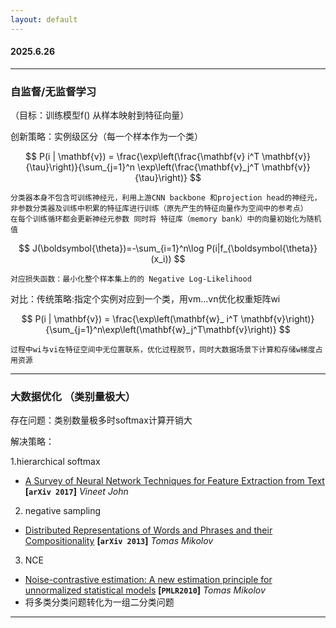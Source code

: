 ```yaml
---
layout: default
---
```




#### 2025.6.26

---
### 自监督/无监督学习 
（目标：训练模型f() 从样本映射到特征向量）

创新策略：实例级区分（每一个样本作为一个类）

$$
P(i | \mathbf{v}) = \frac{\exp\left(\frac{\mathbf{v} i^T \mathbf{v}}{\tau}\right)}{\sum_{j=1}^n \exp\left(\frac{\mathbf{v}_j^T \mathbf{v}}{\tau}\right)}
$$

```
分类器本身不包含可训练神经元，利用上游CNN backbone 和projection head的神经元，非参数分类器及训练中积累的特征库进行训练（原先产生的特征向量作为空间中的参考点）
在每个训练循环都会更新神经元参数 同时将 特征库（memory bank）中的向量初始化为随机值
```

$$
J(\boldsymbol{\theta})=-\sum_{i=1}^n\log P(i|f_{\boldsymbol{\theta}}(x_i))
$$

```
对应损失函数：最小化整个样本集上的的 Negative Log-Likelihood
```

对比：传统策略:指定个实例对应到一个类，用vm...vn优化权重矩阵wi

$$
P(i | \mathbf{v}) = \frac{\exp\left(\mathbf{w}_ i^T \mathbf{v}\right)}{\sum_{j=1}^n\exp\left(\mathbf{w}_j^T\mathbf{v}\right)}
$$

```
过程中wi与vi在特征空间中无位置联系，优化过程脱节，同时大数据场景下计算和存储w梯度占用资源
```

---

### 大数据优化 （类别量极大）

存在问题：类别数量极多时softmax计算开销大

解决策略：

1.hierarchical softmax
- [A Survey of Neural Network Techniques for Feature Extraction from Text](http://arxiv.org/abs/1704.08531)
  **[`arXiv 2017`]** *Vineet John*
  
2. negative sampling
- [Distributed Representations of Words and Phrases and their Compositionality](http://arxiv.org/abs/1310.4546)
  **[`arXiv 2013`]** *Tomas Mikolov*
  
3. NCE
- [Noise-contrastive estimation: A new estimation principle for unnormalized statistical models](https://proceedings.mlr.press/v9/gutmann10a/gutmann10a.pdf)
  **[`PMLR2010`]** *Tomas Mikolov*
- 将多类分类问题转化为一组二分类问题
  
---

